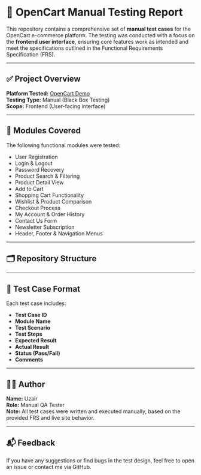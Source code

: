 # 🧪 OpenCart Manual Testing Report

This repository contains a comprehensive set of **manual test cases** for the OpenCart e-commerce platform. The testing was conducted with a focus on the **frontend user interface**, ensuring core features work as intended and meet the specifications outlined in the Functional Requirements Specification (FRS).

---

## ✅ Project Overview

**Platform Tested:** [OpenCart Demo](https://demo.opencart.com/)  
**Testing Type:** Manual (Black Box Testing)  
**Scope:** Frontend (User-facing interface)

---

## 📄 Modules Covered

The following functional modules were tested:

- User Registration
- Login & Logout
- Password Recovery
- Product Search & Filtering
- Product Detail View
- Add to Cart
- Shopping Cart Functionality
- Wishlist & Product Comparison
- Checkout Process
- My Account & Order History
- Contact Us Form
- Newsletter Subscription
- Header, Footer & Navigation Menus

---

## 🗂️ Repository Structure


---

## 🧾 Test Case Format

Each test case includes:

- **Test Case ID**
- **Module Name**
- **Test Scenario**
- **Test Steps**
- **Expected Result**
- **Actual Result**
- **Status (Pass/Fail)**
- **Comments**

---

## 🧑‍💼 Author

**Name:** Uzair  
**Role:** Manual QA Tester  
**Note:** All test cases were written and executed manually, based on the provided FRS and live site behavior.

---

## 📬 Feedback

If you have any suggestions or find bugs in the test design, feel free to open an issue or contact me via GitHub.

